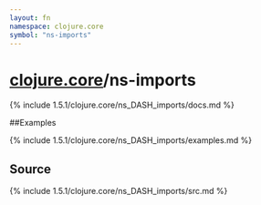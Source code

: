 ```yaml
---
layout: fn
namespace: clojure.core
symbol: "ns-imports"
---
```


# [clojure.core](../)/ns-imports

{% include 1.5.1/clojure.core/ns_DASH_imports/docs.md %}

##Examples

{% include 1.5.1/clojure.core/ns_DASH_imports/examples.md %}
## Source
{% include 1.5.1/clojure.core/ns_DASH_imports/src.md %}

